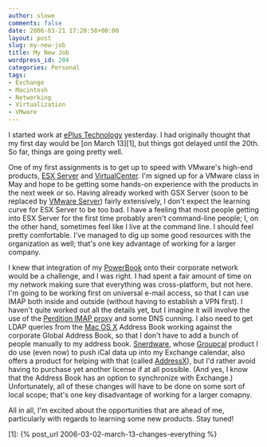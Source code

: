 ```yaml
---
author: slowe
comments: false
date: 2006-03-21 17:20:58+00:00
layout: post
slug: my-new-job
title: My New Job
wordpress_id: 204
categories: Personal
tags:
- Exchange
- Macintosh
- Networking
- Virtualization
- VMware
---
```


I started work at [ePlus Technology](http://www.eplus.com/) yesterday. I had originally thought that my first day would be [on March 13][1], but things got delayed until the 20th. So far, things are going pretty well.

One of my first assignments is to get up to speed with VMware's high-end products, [ESX Server](http://www.vmware.com/products/esx/) and [VirtualCenter](http://www.vmware.com/products/vc/). I'm signed up for a VMware class in May and hope to be getting some hands-on experience with the products in the next week or so. Having already worked with GSX Server (soon to be replaced by [VMware Server](http://www.vmware.com/products/server/)) fairly extensively, I don't expect the learning curve for ESX Server to be too bad. I have a feeling that most people getting into ESX Server for the first time probably aren't command-line people; I, on the other hand, sometimes feel like I live at the command line. I should feel pretty comfortable. I've managed to dig up some good resources with the organization as well; that's one key advantage of working for a larger company.

I knew that integration of my [PowerBook](http://www.apple.com/powerbook/) onto their corporate network would be a challenge, and I was right. I had spent a fair amount of time on my network making sure that everything was cross-platform, but not here. I'm going to be working first on universal e-mail access, so that I can use IMAP both inside and outside (without having to establish a VPN first). I haven't quite worked out all the details yet, but I imagine it will involve the use of the [Perdition IMAP proxy](http://www.vergenet.net/linux/perdition/) and some DNS cunning. I also need to get LDAP queries from the [Mac OS X](http://www.apple.com/macosx/) Address Book working against the corporate Global Address Book, so that I don't have to add a bunch of people manually to my address book. [Snerdware](http://www.snerdware.com/), whose [Groupcal](http://www.snerdware.com/groupcal/) product I do use (even now) to push iCal data up into my Exchange calendar, also offers a product for helping with that (called [AddressX](http://www.snerdware.com/addressx/)), but I'd rather avoid having to purchase yet another license if at all possible. (And yes, I know that the Address Book has an option to synchronize with Exchange.) Unfortunately, all of these changes will have to be done on some sort of local scope; that's one key disadvantage of working for a larger comapny.

All in all, I'm excited about the opportunities that are ahead of me, particularly with regards to learning some new products. Stay tuned!

[1]: {% post_url 2006-03-02-march-13-changes-everything %}
